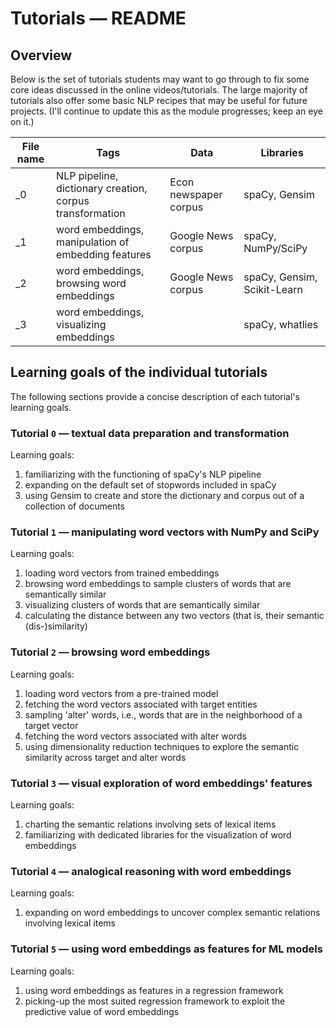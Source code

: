 # Tutorials ― README

## Overview

Below is the set of tutorials students may want to go through to fix some core 
ideas discussed in the online videos/tutorials. The large majority of tutorials
also offer some basic NLP recipes that may be useful for future projects.
(I'll continue to update this as the module progresses; keep an eye on it.)

| File name | Tags                                                     | Data                  | Libraries                   |
| --------- | -------------------------------------------------------- | --------------------- | --------------------------- |
| _0        | NLP pipeline, dictionary creation, corpus transformation | Econ newspaper corpus | spaCy, Gensim               |
| _1        | word embeddings, manipulation of embedding features      | Google News corpus    | spaCy, NumPy/SciPy          |
| _2        | word embeddings, browsing word embeddings                | Google News corpus    | spaCy, Gensim, Scikit-Learn |
| _3        | word embeddings, visualizing embeddings                  |                       | spaCy, whatlies             |
## Learning goals of the individual tutorials

The following sections provide a concise description of each tutorial's learning
goals.
### Tutorial `0` ― textual data preparation and transformation

Learning goals:

1. familiarizing with the functioning of spaCy's NLP pipeline
2. expanding on the default set of stopwords included in spaCy
3. using Gensim to create and store the dictionary and corpus out of a
collection of documents

### Tutorial `1` ― manipulating word vectors with NumPy and SciPy

Learning goals:

1. loading word vectors from trained embeddings
2. browsing word embeddings to sample clusters of words that are semantically
   similar
3. visualizing clusters of words that are semantically similar
4. calculating the distance between any two vectors (that is, their
   semantic (dis-)similarity)

### Tutorial `2` ― browsing word embeddings

Learning goals:

1. loading word vectors from a pre-trained model
2. fetching the word vectors associated with target entities
3. sampling 'alter' words, i.e., words that are in the neighborhood
   of a target vector
4. fetching the word vectors associated with alter words
5. using dimensionality reduction techniques to explore the semantic
   similarity across target and alter words

### Tutorial `3` ― visual exploration of word embeddings' features

Learning goals:

1. charting the semantic relations involving sets of lexical items
2. familiarizing with dedicated libraries for the visualization of word embeddings

### Tutorial `4` ― analogical reasoning with word embeddings

Learning goals:

1. expanding on word embeddings to uncover complex semantic relations involving 
   lexical items

### Tutorial `5` ― using word embeddings as features for ML models

Learning goals:

1. using word embeddings as features in a regression framework
2. picking-up the most suited regression framework to exploit the predictive
   value of word embeddings
